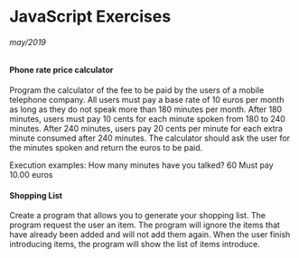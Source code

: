 # JavaScript Exercises
###### may/2019

#### **Phone rate price calculator**

Program the calculator of the fee to be paid by the users of a mobile telephone company. All users must pay a base rate of 10 euros per month as long as they do not speak more than 180 minutes per month. After 180 minutes, users must pay 10 cents for each minute spoken from 180 to 240 minutes.
After 240 minutes, users pay 20 cents per minute for each extra minute consumed after 240 minutes.
The calculator should ask the user for the minutes spoken and return the euros to be paid.

Execution examples:
How many minutes have you talked? 60
Must pay 10.00 euros


#### **Shopping List**

Create a program that allows you to generate your shopping list. The program request the user an item. The program will ignore the items that have already been added and will not add them again. When the user finish introducing items, the program will show the list of items introduce.
